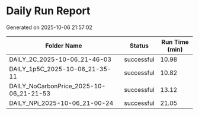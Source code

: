 # Daily Run Report
Generated on 2025-10-06 21:57:02

| Folder Name | Status     | Run Time (min) |
|-------------|------------|----------------|
| DAILY_2C_2025-10-06_21-46-03 | successful | 10.98 |
| DAILY_1p5C_2025-10-06_21-35-11 | successful | 10.82 |
| DAILY_NoCarbonPrice_2025-10-06_21-21-53 | successful | 13.12 |
| DAILY_NPi_2025-10-06_21-00-24 | successful | 21.05 |